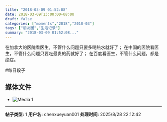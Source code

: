 ```yaml
---
title: "2018-03-09 01:52:08"
date: 2018-03-09T13:00:00+08:00
draft: false
categories: ["moments","2018","2018-03"]
tags: ["朋友圈","生活记录"]
summary: "2018-03-09 01:52:08..."
---
```


在加拿大的医院看医生，不管什么问题只要多喝热水就好了；
在中国的医院看医生，不管什么问题只要吃最贵的药就好了；
在百度看医生，不管什么问题，都是绝症。

#每日段子

## 媒体文件

- ![Media 1](/Moments/photos/2018-03-09/201803090152080.jpg)

---

**帖子类型:** 1
**用户名:** chenxueyuan001
**处理时间:** 2025/8/28 22:12:42